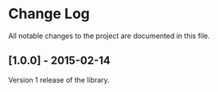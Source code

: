 Change Log
==========

All notable changes to the project are documented in this file.

[1.0.0] - 2015-02-14
--------------------

Version 1 release of the library.
